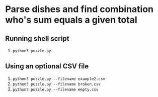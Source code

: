 # Parse dishes and find combination who's sum equals a given total

## Running shell script
1. `python3 puzzle.py`

## Using an optional CSV file
1. `python3 puzzle.py --filename example2.csv`
2. `python3 puzzle.py --filename broken.csv`
3. `python3 puzzle.py --filename empty.csv`
